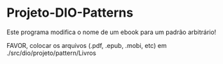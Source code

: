 # Projeto-DIO-Patterns
Este programa modifica o nome de um ebook para um padrão arbitrário!

FAVOR, colocar os arquivos (.pdf, .epub, .mobi, etc) em ./src/dio/projeto/pattern/Livros
